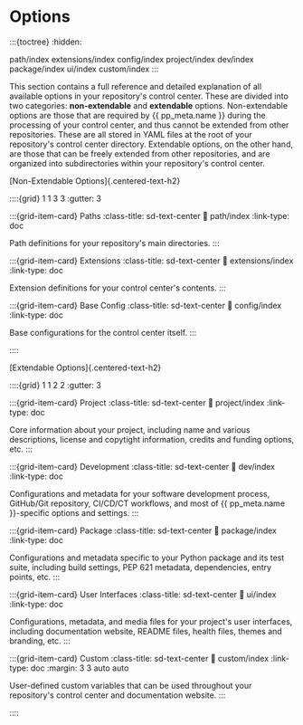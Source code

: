 # Options

:::{toctree}
:hidden:

path/index
extensions/index
config/index
project/index
dev/index
package/index
ui/index
custom/index
:::


This section contains a full reference and detailed explanation of all
available options in your repository's control center.
These are divided into two categories: **non-extendable** and **extendable** options.
Non-extendable options are those that are required by {{ pp_meta.name }}
during the processing of your control center, and thus cannot be extended from other repositories.
These are all stored in YAML files at the root of your repository's control center directory.
Extendable options, on the other hand, are those that can be freely extended from other repositories,
and are organized into subdirectories within your repository's control center.

[Non-Extendable Options]{.centered-text-h2}

::::{grid} 1 1 3 3
:gutter: 3

:::{grid-item-card} Paths
:class-title: sd-text-center
:link: path/index
:link-type: doc

Path definitions for your repository's main directories.
:::

:::{grid-item-card} Extensions
:class-title: sd-text-center
:link: extensions/index
:link-type: doc

Extension definitions for your control center's contents.
:::

:::{grid-item-card} Base Config
:class-title: sd-text-center
:link: config/index
:link-type: doc

Base configurations for the control center itself.
:::

::::


[Extendable Options]{.centered-text-h2}

::::{grid} 1 1 2 2
:gutter: 3

:::{grid-item-card} Project
:class-title: sd-text-center
:link: project/index
:link-type: doc

Core information about your project,
including name and various descriptions,
license and copytight information,
credits and funding options, etc.
:::

:::{grid-item-card} Development
:class-title: sd-text-center
:link: dev/index
:link-type: doc

Configurations and metadata
for your software development process,
GitHub/Git repository, CI/CD/CT workflows,
and most of {{ pp_meta.name }}-specific options and settings.
:::

:::{grid-item-card} Package
:class-title: sd-text-center
:link: package/index
:link-type: doc

Configurations and metadata specific to your Python package and its test suite,
including build settings, PEP 621 metadata, dependencies, entry points, etc.
:::

:::{grid-item-card} User Interfaces
:class-title: sd-text-center
:link: ui/index
:link-type: doc

Configurations, metadata, and media files for your project's user interfaces,
including documentation website, README files, health files, themes and branding, etc.
:::

:::{grid-item-card} Custom
:class-title: sd-text-center
:link: custom/index
:link-type: doc
:margin: 3 3 auto auto

User-defined custom variables that can be used
throughout your repository's control center and documentation website.
:::

::::
